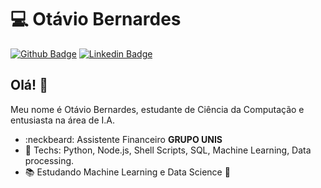 # :computer: Otávio Bernardes

[![Github Badge](https://img.shields.io/badge/-Github-000?style=flat-square&logo=Github&logoColor=white&link=https://github.com/OtavioBernardes/OtavioBernardes)](https://github.com/OtavioBernardes/OtavioBernardes)
[![Linkedin Badge](https://img.shields.io/badge/-LinkedIn-blue?style=flat-square&logo=Linkedin&logoColor=white&link=http://www.linkedin.com/in/ot%C3%A1viobernardes/)](http://www.linkedin.com/in/ot%C3%A1viobernardes/)

## Olá! 👋

Meu nome é Otávio Bernardes, estudante de Ciência da Computação e entusiasta na área de I.A.

- :neckbeard: Assistente Financeiro **GRUPO UNIS**
- :black_heart: Techs: Python, Node.js, Shell Scripts, SQL, Machine Learning, Data processing.
- :books: Estudando Machine Learning e Data Science :blue_heart:
